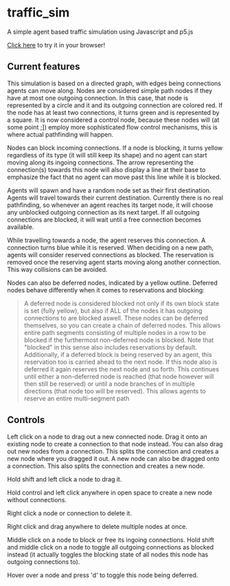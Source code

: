 # traffic_sim
A simple agent based traffic simulation using Javascript and p5.js

[Click here](https://delbon93.github.io/traffic_sim/index.html) to try it in your browser!

## Current features

This simulation is based on a directed graph, with edges being connections agents can move along. Nodes are considered
simple path nodes if they have at most one outgoing connection. In this case, that node is represented by a circle and
it and its outgoing connection are colored red.
If the node has at least two connections, it turns green and is represented by a square. It is now considered a control node, because these nodes 
will (at some point ;]) employ more sophisticated flow control mechanisms, this is where actual pathfinding will happen.

Nodes can block incoming connections. If a node is blocking, it turns yellow regardless of its type (it will still keep its
shape) and no agent can start moving along its ingoing connections. The arrow representing the connection(s) towards this node
will also display a line at their base to emphasize the fact that no agent can move past this line while it is blocked.

Agents will spawn and have a random node set as their first destination. Agents will travel towards their current
destination. Currently there is no real pathfinding, so whenever an agent reaches its target node, it will choose
any unblocked outgoing connection as its next target. If all outgoing connections are blocked, it will wait until
a free connection becomes available.

While travelling towards a node, the agent reserves this connection. A connection turns blue while it is reserved. When
deciding on a new path, agents will consider reserved connections as blocked. The reservation is removed once the
reserving agent starts moving along another connection. This way collisions can be avoided.

Nodes can also be deferred nodes, indicated by a yellow outline. Deferred nodes behave differently when it comes to
reservations and blocking:
>A deferred node is considered blocked not only if its own block state is set (fully yellow), but also if ALL of the
nodes it has outgoing connections to are blocked aswell. These nodes can be deferred themselves, so you can create
a chain of deferred nodes. This allows entire path segments consisting of multiple nodes in a row to be blocked if the
furthermost non-deferred node is blocked. Note that "blocked" in this sense also includes reservations by default.
>Additionally, if a deferred block is being reserved by an agent, this reservation too is carried ahead to the next node.
If this node also is deferred it again reserves the next node and so forth. This continues until either a non-deferred
node is reached (that node however will then still be reserved) or until a node branches of in multiple directions (that
node too will be reserved). This allows agents to reserve an entire multi-segment path


## Controls

Left click on a node to drag out a new connected node. Drag it onto an existing node to create 
a connection to that node instead.
You can also drag out new nodes from a connection. This splits the connection and creates a new node where you
dragged it out.
A new node can also be dragged onto a connection. This also splits the connection and creates a new node.

Hold shift and left click a node to drag it.

Hold control and left click anywhere in open space to create a new node without connections.

Right click a node or connection to delete it.

Right click and drag anywhere to delete multiple nodes at once.

Middle click on a node to block or free its ingoing connections.
Hold shift and middle click on a node to toggle all outgoing connections as blocked instead (it actually toggles the
blocking state of all nodes this node has outgoing connections to).

Hover over a node and press 'd' to toggle this node being deferred.